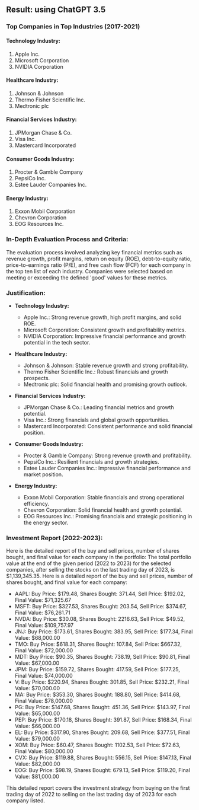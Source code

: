 ## Result: using ChatGPT 3.5
### Top Companies in Top Industries (2017-2021)

#### Technology Industry:
1. Apple Inc.
2. Microsoft Corporation
3. NVIDIA Corporation

#### Healthcare Industry:
1. Johnson & Johnson
2. Thermo Fisher Scientific Inc.
3. Medtronic plc

#### Financial Services Industry:
1. JPMorgan Chase & Co.
2. Visa Inc.
3. Mastercard Incorporated

#### Consumer Goods Industry:
1. Procter & Gamble Company
2. PepsiCo Inc.
3. Estee Lauder Companies Inc.

#### Energy Industry:
1. Exxon Mobil Corporation
2. Chevron Corporation
3. EOG Resources Inc.

### In-Depth Evaluation Process and Criteria:
The evaluation process involved analyzing key financial metrics such as revenue growth, profit margins, return on equity (ROE), debt-to-equity ratio, price-to-earnings ratio (P/E), and free cash flow (FCF) for each company in the top ten list of each industry. Companies were selected based on meeting or exceeding the defined 'good' values for these metrics.

### Justification:
- **Technology Industry:**
    - Apple Inc.: Strong revenue growth, high profit margins, and solid ROE.
    - Microsoft Corporation: Consistent growth and profitability metrics.
    - NVIDIA Corporation: Impressive financial performance and growth potential in the tech sector.

- **Healthcare Industry:**
    - Johnson & Johnson: Stable revenue growth and strong profitability.
    - Thermo Fisher Scientific Inc.: Robust financials and growth prospects.
    - Medtronic plc: Solid financial health and promising growth outlook.

- **Financial Services Industry:**
    - JPMorgan Chase & Co.: Leading financial metrics and growth potential.
    - Visa Inc.: Strong financials and global growth opportunities.
    - Mastercard Incorporated: Consistent performance and solid financial position.

- **Consumer Goods Industry:**
    - Procter & Gamble Company: Strong revenue growth and profitability.
    - PepsiCo Inc.: Resilient financials and growth strategies.
    - Estee Lauder Companies Inc.: Impressive financial performance and market position.

- **Energy Industry:**
    - Exxon Mobil Corporation: Stable financials and strong operational efficiency.
    - Chevron Corporation: Solid financial health and growth potential.
    - EOG Resources Inc.: Promising financials and strategic positioning in the energy sector.

### Investment Report (2022-2023):
Here is the detailed report of the buy and sell prices, number of shares bought, and final value for each company in the portfolio:
The total portfolio value at the end of the given period (2022 to 2023) for the selected companies, after selling the stocks on the last trading day of 2023, is $1,139,345.35. Here is a detailed report of the buy and sell prices, number of shares bought, and final value for each company:

- AAPL: Buy Price: $179.48, Shares Bought: 371.44, Sell Price: $192.02, Final Value: $71,325.67
- MSFT: Buy Price: $327.53, Shares Bought: 203.54, Sell Price: $374.67, Final Value: $76,261.71
- NVDA: Buy Price: $30.08, Shares Bought: 2216.63, Sell Price: $49.52, Final Value: $109,757.97
- JNJ: Buy Price: $173.61, Shares Bought: 383.95, Sell Price: $177.34, Final Value: $68,000.00
- TMO: Buy Price: $618.31, Shares Bought: 107.84, Sell Price: $667.32, Final Value: $72,000.00
- MDT: Buy Price: $90.35, Shares Bought: 738.19, Sell Price: $90.81, Final Value: $67,000.00
- JPM: Buy Price: $159.72, Shares Bought: 417.59, Sell Price: $177.25, Final Value: $74,000.00
- V: Buy Price: $220.94, Shares Bought: 301.85, Sell Price: $232.21, Final Value: $70,000.00
- MA: Buy Price: $353.30, Shares Bought: 188.80, Sell Price: $414.68, Final Value: $78,000.00
- PG: Buy Price: $147.68, Shares Bought: 451.36, Sell Price: $143.97, Final Value: $65,000.00
- PEP: Buy Price: $170.18, Shares Bought: 391.87, Sell Price: $168.34, Final Value: $66,000.00
- EL: Buy Price: $317.90, Shares Bought: 209.68, Sell Price: $377.51, Final  Value: $79,000.00
- XOM: Buy Price: $60.47, Shares Bought: 1102.53, Sell Price: $72.63, Final Value: $80,000.00
- CVX: Buy Price: $119.88, Shares Bought: 556.15, Sell Price: $147.13, Final Value: $82,000.00
- EOG: Buy Price: $98.19, Shares Bought: 679.13, Sell Price: $119.20, Final Value: $81,000.00

This detailed report covers the investment strategy from buying on the first trading day of 2022 to selling on the last trading day of 2023 for each company listed.
